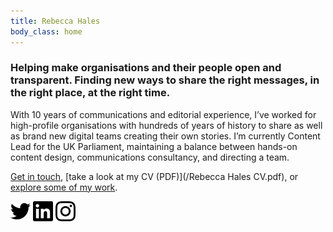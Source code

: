 ```yaml
---
title: Rebecca Hales
body_class: home
---
```



### Helping make organisations and their people open and transparent. Finding new ways to share the right messages, in the right place, at the right time.

With 10 years of communications and editorial experience, I’ve worked for high-profile organisations with hundreds of years of history to share as well as brand new digital teams creating their own stories. I’m currently Content Lead for the UK Parliament, maintaining a balance between hands-on content design, communications consultancy, and directing a team.

[Get in touch](mailto:rebecca@rebeccahales.co.uk), [take a look at my CV (PDF)](/Rebecca Hales CV.pdf), or [explore some of my work](/work-and-projects).

<div class="social">
  <a href="https://twitter.com/RebeccaEHales"><img width="32" height="32" src="/static/icons/twitter.svg" alt="Twitter" /></a> <a href="https://www.linkedin.com/in/rebecca-hales-012106120/"><img width="32" height="32" src="/static/icons/linkedin.svg" alt="LinkedIn" /></a> <a href="https://www.instagram.com/halloween_becky/"><img width="32" height="32" src="/static/icons/instagram.svg" alt="Instagram" /></a>
</div>
